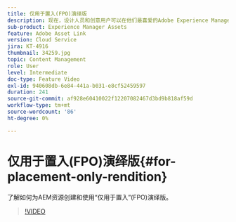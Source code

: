 ```yaml
---
title: 仅用于置入(FPO)演绎版
description: 现在，设计人员和创意用户可以在他们最喜爱的Adobe Experience Manager桌面应用程序中使用Adobe Creative Cloud资源。 适用于Adobe Creative Cloud Enterprise的AdobeAsset Link扩展增强了在Adobe Photoshop、InDesign和Illustrator等Creative Cloud工具中搜索和浏览、排序、预览、上传资源、签出、修改、签入和查看AEM资源元数据的功能。
sub-product: Experience Manager Assets
feature: Adobe Asset Link
version: Cloud Service
jira: KT-4916
thumbnail: 34259.jpg
topic: Content Management
role: User
level: Intermediate
doc-type: Feature Video
exl-id: 940608db-6e84-441a-b031-e8cf52459597
duration: 241
source-git-commit: af928e60410022f12207082467d3bd9b818af59d
workflow-type: tm+mt
source-wordcount: '86'
ht-degree: 0%

---
```


# 仅用于置入(FPO)演绎版{#for-placement-only-rendition}

了解如何为AEM资源创建和使用“仅用于置入”(FPO)演绎版。

>[!VIDEO](https://video.tv.adobe.com/v/34259?quality=12&learn=on)
